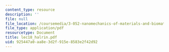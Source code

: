 ```yaml
---
content_type: resource
description: ''
file: null
file_location: /coursemedia/3-052-nanomechanics-of-materials-and-biomaterials-spring-2007/925447a0aa8e3d2f915e8583e2f42d92_lec18_halrin.pdf
file_type: application/pdf
resourcetype: Document
title: lec18_halrin.pdf
uid: 925447a0-aa8e-3d2f-915e-8583e2f42d92
---
```

